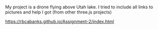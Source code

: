 My project is a drone flying above Utah lake. I tried to include all links to pictures and help I got (from other three.js projects)

https://rbcabanks.github.io/Assignment-2/index.html
